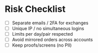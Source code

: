 # Risk Checklist
- [ ] Separate emails / 2FA for exchanges
- [ ] Unique IP / no simultaneous logins
- [ ] Limits per day/pair respected
- [ ] Avoid mirrored orders across accounts
- [ ] Keep proofs/screens (no PII)
